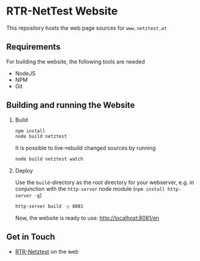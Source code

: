 RTR-NetTest Website
===================

This repository hosts the web page sources for ```www.netztest.at```

Requirements
------------

For building the website, the following tools are needed

  * NodeJS
  * NPM
  * Git


Building and running the Website
--------------------------------

1. Build

	```bash
	npm install
	node build netztest 
	```
	
	It is possible to live-rebuild changed sources by running
	
	```bash
	node build netztest watch
	```
	
2. Deploy

    Use the `build`-directory as the root directory for your
	webserver, e.g.	in conjunction with the `http-server` 
	node module (`npm install http-server -g`)
	
	```bash
	http-server build -p 8081
	```
	
	Now, the website is ready to use: <http://localhost:8081/en>
	

Get in Touch
------------

* [RTR-Netztest](https://www.netztest.at) on the web
